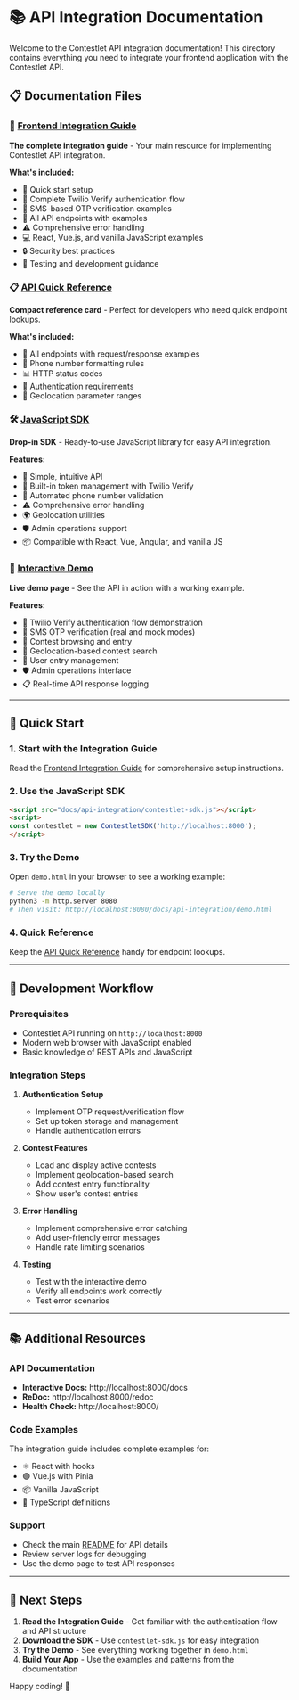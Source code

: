 # 📚 API Integration Documentation

Welcome to the Contestlet API integration documentation! This directory contains everything you need to integrate your frontend application with the Contestlet API.

## 📋 Documentation Files

### 📖 [Frontend Integration Guide](./FRONTEND_INTEGRATION_GUIDE.md)
**The complete integration guide** - Your main resource for implementing Contestlet API integration.

**What's included:**
- 🚀 Quick start setup
- 🔐 Complete Twilio Verify authentication flow
- 📱 SMS-based OTP verification examples
- 📍 All API endpoints with examples
- ⚠️ Comprehensive error handling
- 💻 React, Vue.js, and vanilla JavaScript examples
- 🔒 Security best practices
- 🧪 Testing and development guidance

### 📋 [API Quick Reference](./API_QUICK_REFERENCE.md)
**Compact reference card** - Perfect for developers who need quick endpoint lookups.

**What's included:**
- 🔗 All endpoints with request/response examples
- 📱 Phone number formatting rules
- 📊 HTTP status codes
- 🔑 Authentication requirements
- 📍 Geolocation parameter ranges

### 🛠️ [JavaScript SDK](./contestlet-sdk.js)
**Drop-in SDK** - Ready-to-use JavaScript library for easy API integration.

**Features:**
- 🎯 Simple, intuitive API
- 🔐 Built-in token management with Twilio Verify
- 📱 Automated phone number validation
- ⚠️ Comprehensive error handling
- 🌍 Geolocation utilities
- 🛡️ Admin operations support
- 📦 Compatible with React, Vue, Angular, and vanilla JS

### 🎪 [Interactive Demo](./demo.html)
**Live demo page** - See the API in action with a working example.

**Features:**
- 🔐 Twilio Verify authentication flow demonstration
- 📱 SMS OTP verification (real and mock modes)
- 🎯 Contest browsing and entry
- 📍 Geolocation-based contest search
- 👤 User entry management
- 🛡️ Admin operations interface
- 📋 Real-time API response logging

---

## 🚀 Quick Start

### 1. **Start with the Integration Guide**
Read the [Frontend Integration Guide](./FRONTEND_INTEGRATION_GUIDE.md) for comprehensive setup instructions.

### 2. **Use the JavaScript SDK**
```html
<script src="docs/api-integration/contestlet-sdk.js"></script>
<script>
const contestlet = new ContestletSDK('http://localhost:8000');
</script>
```

### 3. **Try the Demo**
Open `demo.html` in your browser to see a working example:
```bash
# Serve the demo locally
python3 -m http.server 8080
# Then visit: http://localhost:8080/docs/api-integration/demo.html
```

### 4. **Quick Reference**
Keep the [API Quick Reference](./API_QUICK_REFERENCE.md) handy for endpoint lookups.

---

## 🔧 Development Workflow

### Prerequisites
- Contestlet API running on `http://localhost:8000`
- Modern web browser with JavaScript enabled
- Basic knowledge of REST APIs and JavaScript

### Integration Steps
1. **Authentication Setup**
   - Implement OTP request/verification flow
   - Set up token storage and management
   - Handle authentication errors

2. **Contest Features**
   - Load and display active contests
   - Implement geolocation-based search
   - Add contest entry functionality
   - Show user's contest entries

3. **Error Handling**
   - Implement comprehensive error catching
   - Add user-friendly error messages
   - Handle rate limiting scenarios

4. **Testing**
   - Test with the interactive demo
   - Verify all endpoints work correctly
   - Test error scenarios

---

## 📚 Additional Resources

### API Documentation
- **Interactive Docs:** http://localhost:8000/docs
- **ReDoc:** http://localhost:8000/redoc
- **Health Check:** http://localhost:8000/

### Code Examples
The integration guide includes complete examples for:
- ⚛️ React with hooks
- 🟢 Vue.js with Pinia
- 📦 Vanilla JavaScript
- 🎯 TypeScript definitions

### Support
- Check the main [README](../../README.md) for API details
- Review server logs for debugging
- Use the demo page to test API responses

---

## 🎯 Next Steps

1. **Read the Integration Guide** - Get familiar with the authentication flow and API structure
2. **Download the SDK** - Use `contestlet-sdk.js` for easy integration
3. **Try the Demo** - See everything working together in `demo.html`
4. **Build Your App** - Use the examples and patterns from the documentation

Happy coding! 🚀
